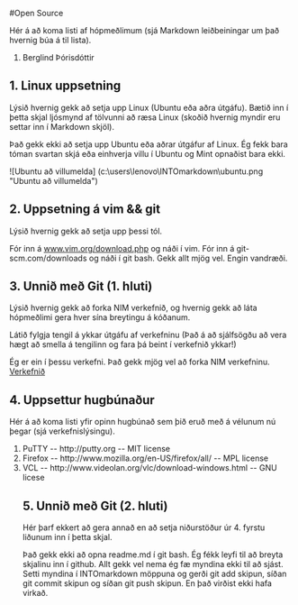 #Open Source

Hér á að koma listi af hópmeðlimum (sjá Markdown leiðbeiningar um það hvernig búa á til lista).

<ol>
<li>Berglind Þórisdóttir</li>
</ol>

## 1. Linux uppsetning

Lýsið hvernig gekk að setja upp Linux (Ubuntu eða aðra útgáfu). Bætið inn í þetta skjal ljósmynd af tölvunni að ræsa Linux (skoðið hvernig myndir eru settar inn í Markdown skjöl).

Það gekk ekki að setja upp Ubuntu eða aðrar útgáfur af Linux. Ég fekk bara tóman svartan skjá eða einhverja villu í Ubuntu og Mint opnaðist bara ekki.

![Ubuntu að villumelda] (c:\users\lenovo\INTOmarkdown\ubuntu.png "Ubuntu að villumelda")

## 2. Uppsetning á vim && git

Lýsið hvernig gekk að setja upp þessi tól.

Fór inn á www.vim.org/download.php og náði í vim. Fór inn á git-scm.com/downloads og náði í git bash.
Gekk allt mjög vel. Engin vandræði. 

## 3. Unnið með Git (1. hluti)

Lýsið hvernig gekk að forka NIM verkefnið, og hvernig gekk að láta hópmeðlimi gera hver sína breytingu á kóðanum.

Látið fylgja tengil á ykkar útgáfu af verkefninu (Það á að sjálfsögðu að vera hægt að smella á tengilinn og fara þá beint í verkefnið ykkar!)

Ég er ein í þessu verkefni. Það gekk mjög vel að forka NIM verkefninu. [Verkefnið](http://github.com/beggath81/INTOPrufa)

## 4. Uppsettur hugbúnaður

Hér á að koma listi yfir opinn hugbúnað sem þið eruð með á vélunum nú þegar (sjá verkefnislýsingu).


<ol>
<li>PuTTY  -- http://putty.org -- MIT license</li>
<li>Firefox -- http://www.mozilla.org/en-US/firefox/all/ -- MPL license</li>
<li>VCL -- http://www.videolan.org/vlc/download-windows.html -- GNU licese</li>

## 5. Unnið með Git (2. hluti)

Hér þarf ekkert að gera annað en að setja niðurstöður úr 4. fyrstu liðunum inn í þetta skjal.

Það gekk ekki að opna readme.md í git bash. Ég fékk leyfi til að breyta skjalinu inn í github.
Allt gekk vel nema ég fæ myndina ekki til að sjást. Setti myndina í INTOmarkdown möppuna og gerði git add skipun, 
síðan git commit skipun og síðan git push skipun. En það virðist ekki hafa virkað.
